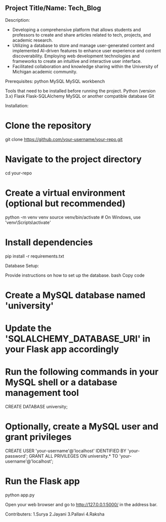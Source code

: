 ## Project Title/Name: Tech_Blog

Description:

* Developing a comprehensive platform that allows students and professors to create and share articles related to tech, projects, and academic research. 
* Utilizing a database to store and manage user-generated content and implemented AI-driven features to enhance user experience and content discoverability. Employing web development technologies and frameworks to create an intuitive and interactive user interface.
* Facilitated collaboration and knowledge sharing within the University of Michigan academic community.


Prerequisites:
python
MySQL 
MySQL workbench

Tools that need to be installed before running the project.
Python (version 3.x)
Flask
Flask-SQLAlchemy
MySQL or another compatible database
Git

Installation:


# Clone the repository
git clone https://github.com/your-username/your-repo.git

# Navigate to the project directory
cd your-repo

# Create a virtual environment (optional but recommended)
python -m venv venv
source venv/bin/activate  # On Windows, use 'venv\Scripts\activate'

# Install dependencies
pip install -r requirements.txt


Database Setup:

Provide instructions on how to set up the database.
bash
Copy code
# Create a MySQL database named 'university'
# Update the 'SQLALCHEMY_DATABASE_URI' in your Flask app accordingly

# Run the following commands in your MySQL shell or a database management tool
CREATE DATABASE university;

# Optionally, create a MySQL user and grant privileges
CREATE USER 'your-username'@'localhost' IDENTIFIED BY 'your-password';
GRANT ALL PRIVILEGES ON university.* TO 'your-username'@'localhost';

# Run the Flask app
python app.py

Open your web browser and go to http://127.0.0.1:5000/ in the address bar.


Contributers:
1.Surya 
2.Jayani
3.Pallavi
4.Raksha 
